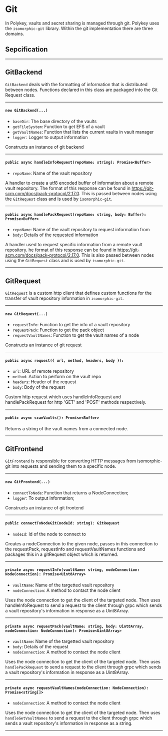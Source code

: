 # Git

In Polykey, vaults and secret sharing is managed through git. Polykey uses the `isomorphic-git` library. Within the git implementation there are three domains.

## Sepcification

---

## GitBackend

 `GitBackend` deals with the formatting of information that is distributed between nodes. Functions declared in this class are packaged into the Git Request class.

---

#### `new GitBackend(...)`
* `baseDir`: The base directory of the vaults
* `getFileSystem`: Function to get EFS of a vault
* `getVaultNames`: Function that lists the current vaults in vault manager
* `logger`: Logger to output information

Constructs an instance of git backend

---

#### `public async handleInfoRequest(repoName: string): Promise<Buffer>`
* `repoName`: Name of the vault repository

A handler to create a utf8 encoded buffer of information about a remote vault repository. The format of this response can be found in https://git-scm.com/docs/pack-protocol/2.17.0. This is passed between nodes using the `GitRequest` class and is used by `isomorphic-git`.

---

#### `public async handlePackRequest(repoName: string, body: Buffer): Promise<Buffer>`
* `repoName`: Name of the vault repository to request information from
* `body`: Details of the requested information

A handler used to request specific information from a remote vault repository. he format of this response can be found in https://git-scm.com/docs/pack-protocol/2.17.0. This is also passed between nodes using the `GitRequest` class and is used by `isomorphic-git`.

---

## GitRequest

 `GitRequest` is a custom http client that defines custom functions for the transfer of vault repository information in `isomorphic-git`.

---

#### `new GitRequest(...)`
* `requestInfo`: Function to get the info of a vault repository
* `requestPack`: Function to get the pack object
* `requestVaultNames`: Function to get the vault names of a node

Constructs an instance of git request

---

#### `public async request({ url, method, headers, body }): `
* `url`: URL of remote repository
* `method`: Action to perform on the vault repo
* `headers`: Header of the request
* `body`:  Body of the request

Custom http request which uses handleInfoRequest and handlePackRequest for http 'GET' and 'POST' methods respectively.

---

#### `public async scanVaults(): Promise<Buffer>`

Returns a string of the vault names from a connected node.

---

## GitFrontend

 `GitFrontend` is responsible for converting HTTP messages from isomorphic-git into requests and sending them to a specific node.

---

#### `new GitFrontend(...)`
* `connectToNode`: Function that returns a NodeConnection;
* `logger`: To output information;

Constructs an instance of git frontend

---

#### `public connectToNodeGit(nodeId: string): GitRequest`
* `nodeId`: Id of the node to connect to

Creates a nodeConnection to the given node, passes in this connection to the requestPack, requestInfo and requestVaultNames functions and packages this in a gitRequest object which is returned.

---

#### `private async requestInfo(vaultName: string, nodeConnection: NodeConnection): Promise<Uint8Array>`
* `vaultName`: Name of the targetted vault repository
* `nodeConnection`: A method to contact the node client

Uses the node connection to get the client of the targeted node. Then uses handleInfoRequest to send a request to the client through grpc which sends a vault repository's information in response as a Uint8Array.

---


#### `private async requestPack(vaultName: string, body: Uint8Array, nodeConnection: NodeConnection): Promise<Uint8Array>`
* `vaultName`: Name of the targetted vault repository
* `body`: Details of the request
* `nodeConnection`: A method to contact the node client

Uses the node connection to get the client of the targeted node. Then uses `handlePackRequest` to send a request to the client through grpc which sends a vault repository's information in response as a Uint8Array.

---

#### `private async requestVaultNames(nodeConnection: NodeConnection): Promise<string[]>`
* `nodeConnection`: A method to contact the node client

Uses the node connection to get the client of the targeted node. Then uses `handleGetVaultNames` to send a request to the client through grpc which sends a vault repository's information in response as a string.

---
